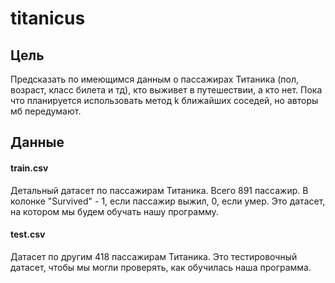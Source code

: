 # titanicus

## Цель
Предсказать по имеющимся данным о пассажирах Титаника (пол, возраст, класс билета и тд), кто выживет в путешествии, а кто нет. Пока что планируется использовать метод k ближайших соседей, но авторы мб передумают.
## Данные
#### train.csv
Детальный датасет по пассажирам Титаника. Всего 891 пассажир. В колонке "Survived" - 1, если пассажир выжил, 0, если умер. Это датасет, на котором мы будем обучать нашу программу.
#### test.csv
Датасет по другим 418 пассажирам Титаника. Это тестировочный датасет, чтобы мы могли проверять, как обучилась наша программа.

